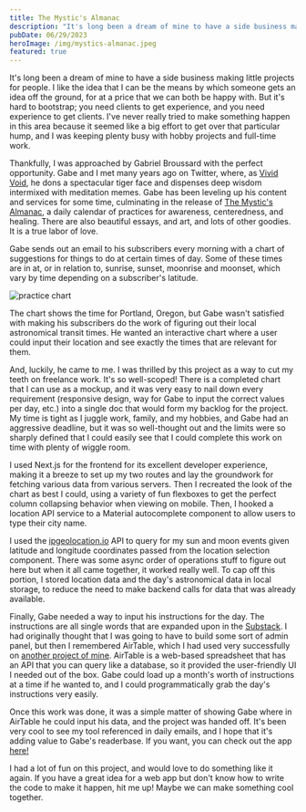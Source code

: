 ```yaml
---
title: The Mystic's Almanac
description: "It's long been a dream of mine to have a side business making little projects for people. I like the idea that I can be the means by which someone gets an idea off the ground, for at a price that we can both be happy with. But it's hard to bootstrap; you need clients to get experience, and you need experience to get clients. I've never really tried to make something happen in this area because it seemed like a big effort to get over that particular hump, and I was keeping plenty busy with hobby projects and full-time work.  Thankfully, I was approached by Gabriel Broussard with the perfect opportunity."
pubDate: 06/29/2023
heroImage: /img/mystics-almanac.jpeg
featured: true
---
```


It's long been a dream of mine to have a side business making little projects for people. I like the idea that I can be the means by which someone gets an idea off the ground, for at a price that we can both be happy with. But it's hard to bootstrap; you need clients to get experience, and you need experience to get clients. I've never really tried to make something happen in this area because it seemed like a big effort to get over that particular hump, and I was keeping plenty busy with hobby projects and full-time work.

Thankfully, I was approached by Gabriel Broussard with the perfect opportunity. Gabe and I met many years ago on Twitter, where, as [Vivid Void](https://twitter.com/VividVoid_), he dons a spectacular tiger face and dispenses deep wisdom intermixed with meditation memes. Gabe has been leveling up his content and services for some time, culminating in the release of [The Mystic's Almanac](https://vividvoid.substack.com), a daily calendar of practices for awareness, centeredness, and healing. There are also beautiful essays, and art, and lots of other goodies. It is a true labor of love.

Gabe sends out an email to his subscribers every morning with a chart of suggestions for things to do at certain times of day. Some of these times are in at, or in relation to, sunrise, sunset, moonrise and moonset, which vary by time depending on a subscriber's latitude.

![practice chart](https://substackcdn.com/image/fetch/w_1456,c_limit,f_webp,q_auto:good,fl_progressive:steep/https%3A%2F%2Fsubstack-post-media.s3.amazonaws.com%2Fpublic%2Fimages%2F2a11256a-4d29-434a-85b6-af8aadf2515f_960x540.jpeg)

The chart shows the time for Portland, Oregon, but Gabe wasn't satisfied with making his subscribers do the work of figuring out their local astronomical transit times. He wanted an interactive chart where a user could input their location and see exactly the times that are relevant for them.

And, luckily, he came to me. I was thrilled by this project as a way to cut my teeth on freelance work. It's so well-scoped! There is a completed chart that I can use as a mockup, and it was very easy to nail down every requirement (responsive design, way for Gabe to input the correct values per day, etc.) into a single doc that would form my backlog for the project. My time is tight as I juggle work, family, and my hobbies, and Gabe had an aggressive deadline, but it was so well-thought out and the limits were so sharply defined that I could easily see that I could complete this work on time with plenty of wiggle room.

I used Next.js for the frontend for its excellent developer experience, making it a breeze to set up my two routes and lay the groundwork for fetching various data from various servers. Then I recreated the look of the chart as best I could, using a variety of fun flexboxes to get the perfect column collapsing behavior when viewing on mobile. Then, I hooked a location API service to a Material autocomplete component to allow users to type their city name.

I used the [ipgeolocation.io](https://ipgeolocation.io/pricing.html) API to query for my sun and moon events given latitude and longitude coordinates passed from the location selection component. There was some async order of operations stuff to figure out here but when it all came together, it worked really well. To cap off this portion, I stored location data and the day's astronomical data in local storage, to reduce the need to make backend calls for data that was already available.

Finally, Gabe needed a way to input his instructions for the day. The instructions are all single words that are expanded upon in the [Substack](https://vividvoid.substack.com). I had originally thought that I was going to have to build some sort of admin panel, but then I remembered AirTable, which I had used very successfully on [another project of mine](../dijkstras-cart). AirTable is a web-based spreadsheet that has an API that you can query like a database, so it provided the user-friendly UI I needed out of the box. Gabe could load up a month's worth of instructions at a time if he wanted to, and I could programmatically grab the day's instructions very easily.

Once this work was done, it was a simple matter of showing Gabe where in AirTable he could input his data, and the project was handed off. It's been very cool to see my tool referenced in daily emails, and I hope that it's adding value to Gabe's readerbase. If you want, you can check out the app [here!](https://www.themysticsalman.ac/)

I had a lot of fun on this project, and would love to do something like it again. If you have a great idea for a web app but don't know how to write the code to make it happen, hit me up! Maybe we can make something cool together.
